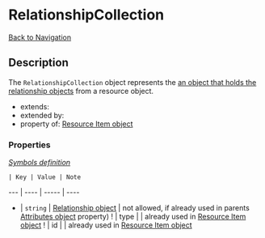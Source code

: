 # RelationshipCollection
[Back to Navigation](README.md)

## Description

The `RelationshipCollection` object represents the [an object that holds the relationship objects](http://jsonapi.org/format/#document-resource-object-relationships) from a resource object.

- extends:
- extended by:
- property of: [Resource Item object](objects-resource-item.md)

### Properties

_[Symbols definition](objects-introduction.md#symbols)_

    | Key | Value | Note
--- | ---- | ----- | ----
* | `string` | [Relationship object](objects-relationship.md) | not allowed, if already used in parents [Attributes object](objects-attributes.md) property)
! | type |   | already used in [Resource Item object](objects-resource-item.md)
! | id |   | already used in [Resource Item object](objects-resource-item.md)
